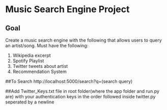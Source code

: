 # Music Search Engine Project

## Goal
Create a music search engine with the following that allows users to query an artist/song. Must have the following:

1) Wikipedia excerpt<br>
2) Spotify Playlist<br>
3) Twitter tweets about artist<br>
4) Recommendation System<br>

##To Search http://localhost:5000/search?q=(search query)

##Add Twitter_Keys.txt file in root folder(where the app folder and run.py are) with your authentication keys in the order followed inside twitter.py seperated by a newline

